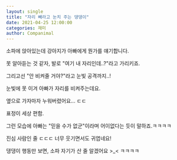 ```yaml
---
layout: single
title: "자리 빼라고 눈치 주는 댕댕이"
date: 2021-04-25 12:00:00
categories: 재미
author: Companimal
---
```


소파에 앉아있는데 강아지가 아빠에게 뭔가를 얘기합니다.

못 알아듣는 것 같자, 발로 "여기 내 자리인데..?"라고 가리키죠.

그리고선 "안 비켜줄 거야?"라고 눈빛 공격까지..!

눈빛에 못 이겨 아빠가 자리를 비켜주는데요.

옆으로 가자마자 누워버렸어요... ㄷㄷ

표정이 세상 편함.

그런 모습에 아빠는 "믿을 수가 없군"이라며 어이없다는 듯이 말하죠.ㅋㅋㅋㅋ

진심 사람인 줄 ㄷㄷㄷ 너무 웃기면서도 귀엽네요!

댕댕이 행동만 보면, 소파 자기가 산 줄 알겠어요 &gt;\_&lt; ㅋㅋㅋㅋ
